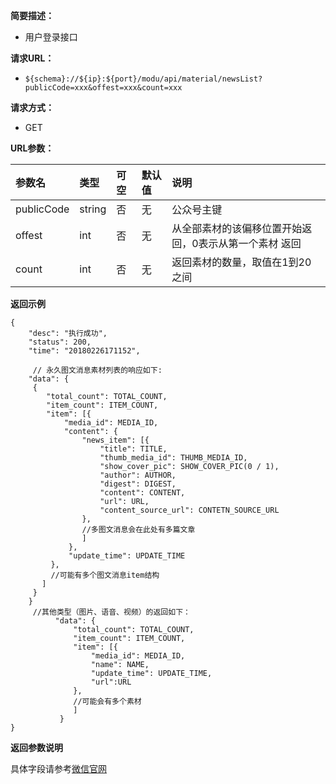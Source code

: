 **简要描述：** 

- 用户登录接口

**请求URL：** 
- ` ${schema}://${ip}:${port}/modu/api/material/newsList?publicCode=xxx&offest=xxx&count=xxx `
  
**请求方式：**
- GET 

**URL参数：** 

| 参数名 | 类型 | 可空 | 默认值 | 说明 |
| :-- | :-- | :-- | :-- | :-- |
| publicCode | string | 否 | 无 | 公众号主键 |
| offest | int | 否 | 无 | 从全部素材的该偏移位置开始返回，0表示从第一个素材 返回 |
| count | int | 否 | 无 | 返回素材的数量，取值在1到20之间 |


 **返回示例**

``` 
{
    "desc": "执行成功",
    "status": 200,
    "time": "20180226171152",
    
     // 永久图文消息素材列表的响应如下:
    "data": {
     {
        "total_count": TOTAL_COUNT,
        "item_count": ITEM_COUNT,
        "item": [{
            "media_id": MEDIA_ID,
            "content": {
                "news_item": [{
                    "title": TITLE,
                    "thumb_media_id": THUMB_MEDIA_ID,
                    "show_cover_pic": SHOW_COVER_PIC(0 / 1),
                    "author": AUTHOR,
                    "digest": DIGEST,
                    "content": CONTENT,
                    "url": URL,
                    "content_source_url": CONTETN_SOURCE_URL
                },
                //多图文消息会在此处有多篇文章
                ]
             },
             "update_time": UPDATE_TIME
         },
         //可能有多个图文消息item结构
       ]
     } 
    }
     //其他类型（图片、语音、视频）的返回如下：
          "data": {
              "total_count": TOTAL_COUNT,
              "item_count": ITEM_COUNT,
              "item": [{
                  "media_id": MEDIA_ID,
                  "name": NAME,
                  "update_time": UPDATE_TIME,
                  "url":URL
              },
              //可能会有多个素材
              ]
           }
}
```

 **返回参数说明** 
 
 具体字段请参考[微信官网](https://mp.weixin.qq.com/wiki?t=resource/res_main&id=mp1444738734)


